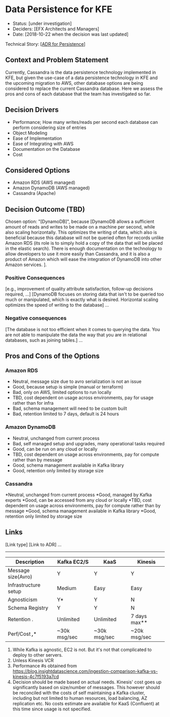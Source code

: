  # Data Persistence for KFE
 
* Status: [under investigation]
* Deciders: [EFX Architects and Managers]
* Date: [2018-10-22 when the decision was last updated]
 
Technical Story: [[ADR for Persistence](https://trello.com/c/85PvOlRY/51-spike-adr-for-persistence-rds-dynamo-cassandra)]

## Context and Problem Statement

Currently, Cassandra is the data persistence technology implemented in KFE, but given the use-case of a data persistence technology in KFE and the upcoming migration to AWS, other database options are being considered to replace the current Cassandra database.
Here we assess the pros and cons of each database that the team has investigated so far.
## Decision Drivers

* Performance; How many writes/reads per second each database can perform considering size of entries
* Object Modeling
* Ease of Implementation
* Ease of Integrating with AWS
* Documentation on the Database
* Cost


## Considered Options

* Amazon RDS (AWS managed)
* Amazon DynamoDB (AWS managed)
* Cassandra (Apache)


## Decision Outcome (TBD)

Chosen option: "[DynamoDB]", because [DynamoDB allows a sufficient amount of reads and writes to be made on a machine per second, while also scaling horizontally. This optimizes the writing of data, which 
also is beneficial because this database will not be queried often for records unlike Amazon RDS (its role is to simply hold a copy of the data that will be placed in the elastic search). 
There is enough documentation on the technology to allow developers to use it more easily than Cassandra, and it is also a product of Amazon which will ease the integration of DynamoDB into other Amazon services.
].

### Positive Consequences
[e.g., improvement of quality attribute satisfaction, follow-up decisions required, …]
[DynamoDB focuses on storing data that isn't to be queried too much or manipulated, which is exactly what is desired. Horizontal scaling optimizes the speed of writing to the database]
…
### Negative consequences
[The database is not too efficient when it comes to querying the data. You are not able to manipulate the data the way that you are in relational databases, such as joining tables.]
…

## Pros and Cons of the Options

### Amazon RDS

* Neutral, message size due to avro serialization is not an issue
* Good, because setup is simple (manual or terraform)
* Bad, only on AWS, limited options to run locally
* TBD, cost dependent on usage across environments, pay for usage rather than for infra
* Bad, schema management will need to be custom built
* Bad, retention limited to 7 days, default is 24 hours

### Amazon DynamoDB

* Neutral, unchanged from current process
* Bad, self managed setup and upgrades, many operational tasks required
* Good, can be run on any cloud or locally
* TBD, cost dependent on usage across environments, pay for compute rather than by message
* Good, schema management available in Kafka library
* Good, retention only limited by storage size

### Cassandra

*Neutral, unchanged from current process
*Good, managed by Kafka experts
*Good, can be accessed from any cloud or locally
*TBD, cost dependent on usage across environments, pay for compute rather than by message
*Good, schema management available in Kafka library
*Good, retention only limited by storage size


## Links
[Link type] [Link to ADR]
…

---

| Description                    | Kafka EC2/S  | KaaS                 | Kinesis             |
|----------------------------|-----------------|-------------------|------------------|
| Message size(Avro)       |  Y                    | Y                       |  Y                     | 
| Infrastructure setup       | Medium          | Easy                 | Easy                 |         
| Agnosticism                  | Y*                    | Y                       | N                     |
| Schema Registry          | Y                      | Y                      | N                      |
| Retention .                    | Unlimited         | Unlimited         | 7 days max**   |
| Perf/Cost ***,****           | ~30k msg/sec | ~30k msg/sec | ~20k msg/sec  |

1. While Kafka is agnostic, EC2 is not.  But it's not that complicated to deploy to other servers.
1. Unless Kinesis VCR
1. Performance #s obtained from https://blog.insightdatascience.com/ingestion-comparison-kafka-vs-kinesis-4c7f5193a7cd
1. Decision should be made based on actual needs.  Kinesis' cost goes up significantly based on size/number of messages.  This however should be reconciled with the costs of self maintaining a Kafka cluster, including but not limited to human resources, load balancing, AZ replication etc.  No costs estimate are available for KaaS (Confluent) at this time since usage is not specified.